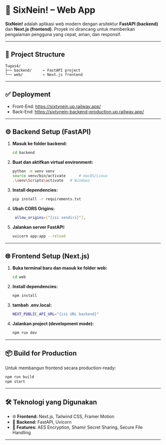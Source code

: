 # 🚀 SixNein! – Web App

**SixNein!** adalah aplikasi web modern dengan arsitektur **FastAPI (backend)** dan **Next.js (frontend)**. Proyek ini dirancang untuk memberikan pengalaman pengguna yang cepat, aman, dan responsif.

---

## 🧩 Project Structure

```
Tugas4/
├── backend/     ← FastAPI project
└── web/         ← Next.js frontend
```

---

## ✅ Deployment

-   Front-End: https://sixtynein.up.railway.app/
-   Back-End: https://sixtynein-backend-production.up.railway.app/

---

## ⚙️ Backend Setup (FastAPI)

1. **Masuk ke folder backend:**

    ```bash
    cd backend
    ```

2. **Buat dan aktifkan virtual environment:**

    ```bash
    python -m venv venv
    source venv/bin/activate      # macOS/Linux
    .\venv\Scripts\activate   # Windows
    ```

3. **Install dependencies:**

    ```bash
    pip install -r requirements.txt
    ```

4. **Ubah CORS Origins:**

    ```bash
     allow_origins=["{isi sendiri}"],

    ```

5. **Jalankan server FastAPI:**

    ```bash
    uvicorn app:app --reload
    ```

---

## 🌐 Frontend Setup (Next.js)

1. **Buka terminal baru dan masuk ke folder web:**

    ```bash
    cd web
    ```

2. **Install dependencies:**

    ```bash
    npm install
    ```

3. **tambah .env.local:**
    ```bash
    NEXT_PUBLIC_API_URL="{isi URL backend}"
    ```
4. **Jalankan project (development mode):**

    ```bash
    npm run dev
    ```

---

## 📦 Build for Production

Untuk membangun frontend secara production-ready:

```bash
npm run build
npm start
```

---

## 🛠 Teknologi yang Digunakan

-   🌐 **Frontend:** Next.js, Tailwind CSS, Framer Motion
-   🔧 **Backend:** FastAPI, Uvicorn
-   🔐 **Features:** AES Encryption, Shamir Secret Sharing, Secure File Handling

---
